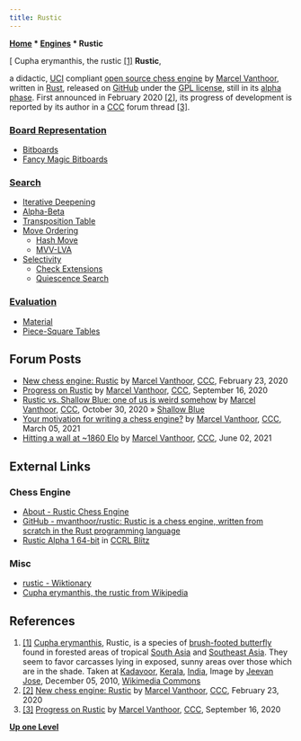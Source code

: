 ```yaml
---
title: Rustic
---
```

**[Home](Home "Home") \* [Engines](Engines "Engines") \* Rustic**



[ Cupha erymanthis, the rustic <a id="cite-note-1" href="#cite-ref-1">[1]</a>
**Rustic**,  

a didactic, [UCI](UCI "UCI") compliant [open source chess engine](Category:Open_Source "Category:Open Source") by [Marcel Vanthoor](Marcel_Vanthoor "Marcel Vanthoor"), written in [Rust](Rust "Rust"), released on [GitHub](https://en.wikipedia.org/wiki/GitHub) 
under the [GPL license](Free_Software_Foundation#GPL "Free Software Foundation"), still in its [alpha phase](https://en.wikipedia.org/wiki/Software_release_life_cycle#Alpha). 
First announced in February 2020 <a id="cite-note-2" href="#cite-ref-2">[2]</a>, 
its progress of development is reported by its author in a [CCC](CCC "CCC") forum thread <a id="cite-note-3" href="#cite-ref-3">[3]</a>.



### [Board Representation](Board_Representation "Board Representation")


* [Bitboards](Bitboards "Bitboards")
* [Fancy Magic Bitboards](Magic_Bitboards#Fancy "Magic Bitboards")


### [Search](Search "Search")


* [Iterative Deepening](Iterative_Deepening "Iterative Deepening")
* [Alpha-Beta](Alpha-Beta "Alpha-Beta")
* [Transposition Table](Transposition_Table "Transposition Table")
* [Move Ordering](Move_Ordering "Move Ordering")
	+ [Hash Move](Hash_Move "Hash Move")
	+ [MVV-LVA](MVV-LVA "MVV-LVA")
* [Selectivity](Selectivity "Selectivity")
	+ [Check Extensions](Check_Extensions "Check Extensions")
	+ [Quiescence Search](Quiescence_Search "Quiescence Search")


### [Evaluation](Evaluation "Evaluation")


* [Material](Material "Material")
* [Piece-Square Tables](Piece-Square_Tables "Piece-Square Tables")


## Forum Posts


* [New chess engine: Rustic](http://www.talkchess.com/forum3/viewtopic.php?f=2&t=73164) by [Marcel Vanthoor](Marcel_Vanthoor "Marcel Vanthoor"), [CCC](CCC "CCC"), February 23, 2020
* [Progress on Rustic](http://www.talkchess.com/forum3/viewtopic.php?f=7&t=75129) by [Marcel Vanthoor](Marcel_Vanthoor "Marcel Vanthoor"), [CCC](CCC "CCC"), September 16, 2020
* [Rustic vs. Shallow Blue: one of us is weird somehow](http://www.talkchess.com/forum3/viewtopic.php?f=7&t=75605) by [Marcel Vanthoor](Marcel_Vanthoor "Marcel Vanthoor"), [CCC](CCC "CCC"), October 30, 2020 » [Shallow Blue](Shallow_Blue "Shallow Blue")
* [Your motivation for writing a chess engine?](http://www.talkchess.com/forum3/viewtopic.php?f=2&t=76787) by [Marcel Vanthoor](Marcel_Vanthoor "Marcel Vanthoor"), [CCC](CCC "CCC"), March 05, 2021
* [Hitting a wall at ~1860 Elo](http://www.talkchess.com/forum3/viewtopic.php?f=7&t=77427) by [Marcel Vanthoor](Marcel_Vanthoor "Marcel Vanthoor"), [CCC](CCC "CCC"), June 02, 2021


## External Links


### Chess Engine


* [About - Rustic Chess Engine](https://rustic-chess.org/)
* [GitHub - mvanthoor/rustic: Rustic is a chess engine, written from scratch in the Rust programming language](https://github.com/mvanthoor/rustic)
* [Rustic Alpha 1 64-bit](https://www.computerchess.org.uk/ccrl/404/cgi/engine_details.cgi?match_length=30&print=Details&each_game=0&eng=Rustic%20Alpha%201%2064-bit) in [CCRL Blitz](CCRL "CCRL")


### Misc


* [rustic - Wiktionary](https://en.wiktionary.org/wiki/rustic)
* [Cupha erymanthis, the rustic from Wikipedia](https://en.wikipedia.org/wiki/Cupha_erymanthis)


## References


1. <a id="cite-ref-1" href="#cite-note-1">[1]</a> [Cupha erymanthis](https://en.wikipedia.org/wiki/Cupha_erymanthis), Rustic, is a species of [brush-footed butterfly](https://en.wikipedia.org/wiki/Nymphalidae) found in forested areas of tropical [South Asia](https://en.wikipedia.org/wiki/South_Asia) and [Southeast Asia](https://en.wikipedia.org/wiki/Southeast_Asia). They seem to favor carcasses lying in exposed, sunny areas over those which are in the shade. Taken at [Kadavoor](https://en.wikipedia.org/wiki/Kadavoor), [Kerala](https://en.wikipedia.org/wiki/Kerala), [India](https://en.wikipedia.org/wiki/India), Image by [Jeevan Jose](https://www.wikidata.org/wiki/Q42412772), December 05, 2010, [Wikimedia Commons](https://en.wikipedia.org/wiki/Wikimedia_Commons)
2. <a id="cite-ref-2" href="#cite-note-2">[2]</a> [New chess engine: Rustic](http://www.talkchess.com/forum3/viewtopic.php?f=2&t=73164) by [Marcel Vanthoor](Marcel_Vanthoor "Marcel Vanthoor"), [CCC](CCC "CCC"), February 23, 2020
3. <a id="cite-ref-3" href="#cite-note-3">[3]</a> [Progress on Rustic](http://www.talkchess.com/forum3/viewtopic.php?f=7&t=75129) by [Marcel Vanthoor](Marcel_Vanthoor "Marcel Vanthoor"), [CCC](CCC "CCC"), September 16, 2020

**[Up one Level](Engines "Engines")**







 
